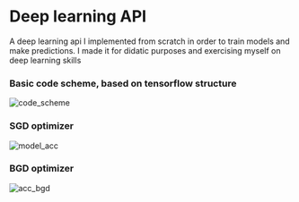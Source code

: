 # Deep learning API
A deep learning api I implemented from scratch in order to train models and make predictions. I made it for didatic purposes and exercising myself on deep learning skills

### Basic code scheme, based on tensorflow structure
![code_scheme](https://user-images.githubusercontent.com/53539227/103484831-84b62d00-4dd0-11eb-972a-0d90a439027e.png)
### SGD optimizer
![model_acc](https://user-images.githubusercontent.com/53539227/103484833-85e75a00-4dd0-11eb-88b6-650fda993dfa.png)
### BGD optimizer
![acc_bgd](https://user-images.githubusercontent.com/53539227/103931252-c6134900-50fe-11eb-843e-e1134d81b7ab.png)

